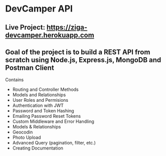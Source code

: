 # DevCamper API

Live Project: https://ziga-devcamper.herokuapp.com
---
Goal of the project is to build a REST API from scratch using Node.js, Express.js, MongoDB and Postman Client
---
Contains

- Routing and Controller Methods
- Models and Relationships
- User Roles and Permisions
- Authentication with JWT
- Password and Token Hashing
- Emailing Password Reset Tokens
- Custom Middleware and Error Handling
- Models & Relationships
- Geocodin 
- Photo Upload 
- Advanced Query (pagination, filter, etc.)
- Creating Documentation


